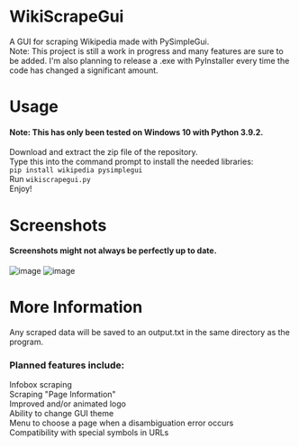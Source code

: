 # WikiScrapeGui
A GUI for scraping Wikipedia made with PySimpleGui.  
Note: This project is still a work in progress and many features are sure to be added. I'm also planning to release a .exe with PyInstaller every time the code has changed a significant amount.

# Usage
#### Note: This has only been tested on Windows 10 with Python 3.9.2.
Download and extract the zip file of the repository.  
Type this into the command prompt to install the needed libraries:  
`pip install wikipedia pysimplegui`  
Run `wikiscrapegui.py`  
Enjoy!

# Screenshots
#### Screenshots might not always be perfectly up to date.
![image](https://user-images.githubusercontent.com/67118737/109688994-de2da480-7b52-11eb-9297-43f8877d73d8.png)
![image](https://user-images.githubusercontent.com/67118737/109689054-ed145700-7b52-11eb-9d64-a18743d055ea.png)

# More Information
Any scraped data will be saved to an output.txt in the same directory as the program.

### Planned features include:
Infobox scraping  
Scraping "Page Information"  
Improved and/or animated logo  
Ability to change GUI theme  
Menu to choose a page when a disambiguation error occurs  
Compatibility with special symbols in URLs
